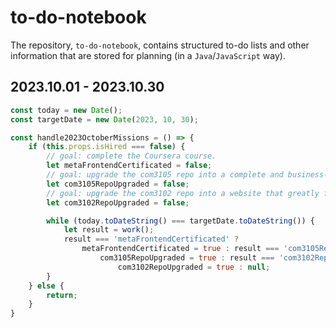 # to-do-notebook

The repository, `to-do-notebook`, contains structured to-do lists and other information that are stored for planning (in a `Java`/`JavaScript` way).

## 2023.10.01 - 2023.10.30

```javascript
const today = new Date();
const targetDate = new Date(2023, 10, 30);

const handle2023OctoberMissions = () => {
    if (this.props.isHired === false) {
        // goal: complete the Coursera course.
        let metaFrontendCertificated = false;
        // goal: upgrade the com3105 repo into a complete and business-alike e-commerce website, with `ReactJS` and other technologies.
        let com3105RepoUpgraded = false; 
        // goal: upgrade the com3102 repo into a website that greatly follows the website of the Hang Seng University of Hong Kong.
        let com3102RepoUpgraded = false;

        while (today.toDateString() === targetDate.toDateString()) {
            let result = work();
            result === 'metaFrontendCertificated' ?
                metaFrontendCertificated = true : result === 'com3105RepoUpgraded' ?
                    com3105RepoUpgraded = true : result === 'com3102RepoUpgraded' ? 
                        com3102RepoUpgraded = true : null;
        }
    } else {
        return;
    }
}
```